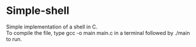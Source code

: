 # Simple-shell
Simple implementation of a shell in C.<br />
To compile the file, type gcc -o main main.c in a terminal followed by ./main to run.
